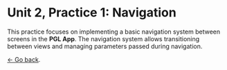 # Unit 2, Practice 1: Navigation

This practice focuses on implementing a basic navigation system between screens in the **PGL App**. The navigation system allows transitioning between views and managing parameters passed during navigation.

[<- Go back](../README.md).
